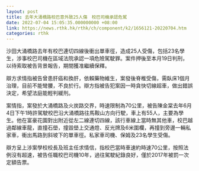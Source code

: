 ```yaml
---
layout: post
title: 去年大涌橋路校巴意外致25人傷　校巴司機承認危駕
date: 2022-07-04 15:05:35.000000000 +08:00
link: https://news.rthk.hk/rthk/ch/component/k2/1656121-20220704.htm
categories: rthk
---
```


沙田大涌橋路去年有校巴連切四線後衝出單車徑，造成25人受傷，包括23名學生，涉事校巴司機在區域法院承認一項危險駕駛罪。案件押後至本月19日判刑，以待索取被告背景報告，期間獲准繼續保釋。

辯方求情指被告曾患肝癌和換肝，依賴藥物維生，案發後脊椎受傷，需臥床1個月治理，目前不能彎腰，不良於行。辯方指被告犯案因一時貪快切線超車，做出錯誤決定，希望法庭能輕判緩刑。

案情指，案發於大涌橋路及火炭路交界，時速限制為70公里，被告陳金棠去年6月4日下午1時許駕駛校巴沿大涌橋路往馬鞍山方向行駛，車上有55人，主要為學生。他在富豪花園對出附近從左二線連切四線，該行車線上當時無其他車，校巴越過鄰線車龍，直撞石壆，撞毀壆上交通燈、反光牌及6米圍欄，再撞到旁邊一輛私家車，衝出馬路到斜坡下的單車徑。私家車司機、保姆及23名學生受傷。

辯方呈上涉案學校校長及班主任求情信，指校巴當時車速約時速70公里，按照法例沒有超速，被告任職校巴司機10年，過往駕駛紀錄良好，僅於2017年被罰一次定額告票。

